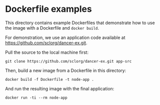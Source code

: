 Dockerfile examples
===================

This directory contains example Dockerfiles that demonstrate how to use the image with a Dockerfile and `docker build`.

For demonstration, we use an application code available at https://github.com/sclorg/dancer-ex.git.

Pull the source to the local machine first:
```
git clone https://github.com/sclorg/dancer-ex.git app-src
```

Then, build a new image from a Dockerfile in this directory:
```
docker build -f Dockerfile -t node-app .
```

And run the resulting image with the final application:
```
docker run -ti --rm node-app
```
